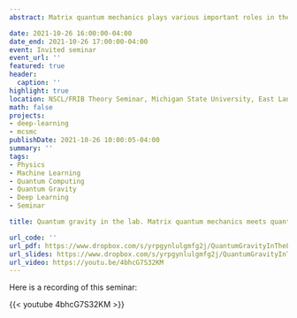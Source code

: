 ```yaml
---
abstract: Matrix quantum mechanics plays various important roles in theoretical physics, such as a holographic description of quantum black holes. Understanding quantum black holes and the role of entanglement in a holographic setup is of paramount importance for the development of better quantum algorithms (quantum error correction codes) and for the realization of a quantum theory of gravity. Quantum computing and deep learning offer us potentially useful approaches to study the dynamics of matrix quantum mechanics. For this reason, I will discuss a first benchmark of such techniques to simple models of matrix quantum mechanics. First, I will introduce a hybrid quantum-classical algorithm in a truncated Hilbert space suitable for finding the ground state of matrix models on NISQ-era devices. Then, I will discuss a deep learning approach to study the wave function of matrix quantum mechanics, even in a supersymmetric case, using a neural network representation of quantum states. Results for the ground state energy will be compared to traditional Lattice Monte Carlo simulations of the Euclidean path integral as a benchmark.

date: 2021-10-26 16:00:00-04:00
date_end: 2021-10-26 17:00:00-04:00
event: Invited seminar
event_url: ''
featured: true
header:
  caption: ''
highlight: true
location: NSCL/FRIB Theory Seminar, Michigan State University, East Lansing, MI, USA
math: false
projects:
- deep-learning
- mcsmc
publishDate: 2021-10-26 10:00:05-04:00
summary: ''
tags:
- Physics
- Machine Learning
- Quantum Computing
- Quantum Gravity
- Deep Learning
- Seminar

title: Quantum gravity in the lab. Matrix quantum mechanics meets quantum computing

url_code: ''
url_pdf: https://www.dropbox.com/s/yrpgynlulgmfg2j/QuantumGravityInTheLab_ERinaldi_60min.pdf?dl=0
url_slides: https://www.dropbox.com/s/yrpgynlulgmfg2j/QuantumGravityInTheLab_ERinaldi_60min.pdf?dl=0
url_video: https://youtu.be/4bhcG7S32KM
---
```

Here is a recording of this seminar:

{{< youtube 4bhcG7S32KM >}}
